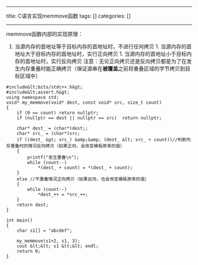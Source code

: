 
--- 
title:  C语言实现memmove函数 
tags: []
categories: [] 

---
memmove函数内部的实现原理：
1.  当源内存的首地址等于目标内存的首地址时，不进行任何拷贝 1.  当源内存的首地址大于目标内存的首地址时，实行正向拷贝 1.  当源内存的首地址小于目标内存的首地址时，实行反向拷贝 
注意：无论正向拷贝还是反向拷贝都是为了在发生内存重叠时能正确拷贝（保证源串在**被覆盖**之前将重叠区域的字节拷贝到目标区域中）

```
#include&lt;bits/stdc++.h&gt;
#include&lt;assert.h&gt;
using namespace std;
void* my_memmove(void* dest, const void* src, size_t count)
{
	if (0 == count) return nullptr;
	if (nullptr == dest || nullptr == src)  return nullptr;

	char* dest_ = (char*)dest;;
	char* src_ = (char*)src;
	if ((dest_ &gt; src_) &amp;&amp; (dest_ &lt; src_ + count))//判断内存重叠时的情况反向拷贝（如果正向，会改变模板原来的值）
	{
		printf("发生重叠\n");
		while (count--)
			*(dest_ + count) = *(dest_ + count);
	}
	else //不重叠情况正向拷贝（如果反向，也会改变模板原来的值）
	{
		while (count--)
			*dest_++ = *src_++;
	}
	return dest;
}

int main()
{
    char s1[] = "abcdef";

    my_memmove(s1+2, s1, 3);
    cout &lt;&lt; s1 &lt;&lt; endl;
    return 0;
}

```

 
